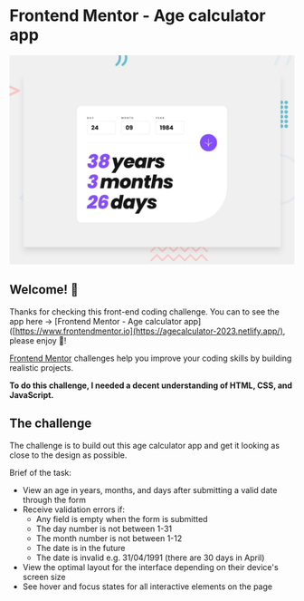 # Frontend Mentor - Age calculator app

![Design preview for the Age calculator app coding challenge](./design/desktop-preview.jpg)

## Welcome! 👋

Thanks for checking this front-end coding challenge. You can to see the app here -> [Frontend Mentor - Age calculator app]([https://www.frontendmentor.io](https://agecalculator-2023.netlify.app/), please enjoy 🎉!

[Frontend Mentor](https://www.frontendmentor.io) challenges help you improve your coding skills by building realistic projects.

**To do this challenge, I needed a decent understanding of HTML, CSS, and JavaScript.**

## The challenge

The challenge is to build out this age calculator app and get it looking as close to the design as possible.

Brief of the task: 

- View an age in years, months, and days after submitting a valid date through the form
- Receive validation errors if:
  - Any field is empty when the form is submitted
  - The day number is not between 1-31
  - The month number is not between 1-12
  - The date is in the future
  - The date is invalid e.g. 31/04/1991 (there are 30 days in April)
- View the optimal layout for the interface depending on their device's screen size
- See hover and focus states for all interactive elements on the page

